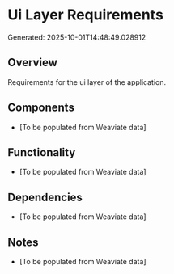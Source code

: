 # Ui Layer Requirements

Generated: 2025-10-01T14:48:49.028912

## Overview
Requirements for the ui layer of the application.

## Components
- [To be populated from Weaviate data]

## Functionality
- [To be populated from Weaviate data]

## Dependencies
- [To be populated from Weaviate data]

## Notes
- [To be populated from Weaviate data]
